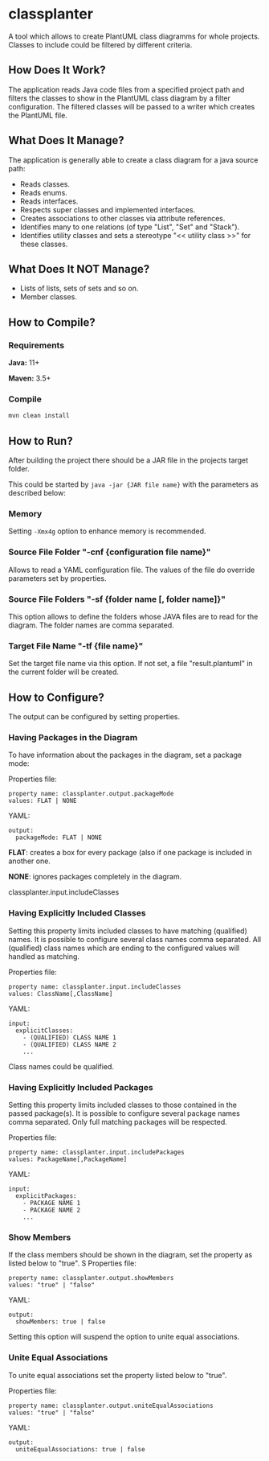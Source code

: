 # classplanter
A tool which allows to create PlantUML class diagramms for whole projects. Classes to include could be filtered by different criteria.


## How Does It Work?

The application reads Java code files from a specified project path and filters the classes to show in the PlantUML
class diagram by a filter configuration. The filtered classes will be passed to a writer which creates the PlantUML
file.


## What Does It Manage?

The application is generally able to create a class diagram for a java source path:

* Reads classes.
* Reads enums.
* Reads interfaces.
* Respects super classes and implemented interfaces.
* Creates associations to other classes via attribute references.
* Identifies many to one relations (of type "List", "Set" and "Stack").
* Identifies utility classes and sets a stereotype "<< utility class >>" for these classes.


## What Does It NOT Manage?

* Lists of lists, sets of sets and so on.
* Member classes.


## How to Compile?

### Requirements

**Java:** 11+

**Maven:** 3.5+

### Compile

```bash
mvn clean install
```


## How to Run?

After building the project there should be a JAR file in the projects target folder.

This could be started by ``java -jar {JAR file name}`` with the parameters as described below:

### Memory

Setting ``-Xmx4g`` option to enhance memory is recommended.

### Source File Folder "-cnf {configuration file name}"

Allows to read a YAML configuration file. The values of the file do override parameters set by properties.

### Source File Folders "-sf {folder name [, folder name]}"

This option allows to define the folders whose JAVA files are to read for the diagram. The folder names are comma
separated.

### Target File Name "-tf {file name}"

Set the target file name via this option. If not set, a file "result.plantuml" in the current folder will be created.



## How to Configure?

The output can be configured by setting properties.

### Having Packages in the Diagram

To have information about the packages in the diagram, set a package mode:

Properties file:

```
property name: classplanter.output.packageMode
values: FLAT | NONE
```
YAML:

```
output:
  packageMode: FLAT | NONE
```

**FLAT**: creates a box for every package (also if one package is included in another one.

**NONE**: ignores packages completely in the diagram.

classplanter.input.includeClasses

### Having Explicitly Included Classes

Setting this property limits included classes to have matching (qualified) names. It is possible to configure several 
class names comma separated. All (qualified) class names which are ending to the configured values will handled as 
matching.

Properties file:

```
property name: classplanter.input.includeClasses
values: ClassName[,ClassName]
```
YAML:

```
input:
  explicitClasses:
    - (QUALIFIED) CLASS NAME 1
    - (QUALIFIED) CLASS NAME 2
    ...
```

Class names could be qualified. 

### Having Explicitly Included Packages

Setting this property limits included classes to those contained in the passed package(s). It is possible to configure several package names comma separated. Only full matching packages will be respected.

Properties file:

```
property name: classplanter.input.includePackages
values: PackageName[,PackageName]
```
YAML:

```
input:
  explicitPackages:
    - PACKAGE NAME 1
    - PACKAGE NAME 2
    ...
```

### Show Members

If the class members should be shown in the diagram, set the property as listed below to "true".
S
Properties file:

```
property name: classplanter.output.showMembers
values: "true" | "false"
```
YAML:

```
output:
  showMembers: true | false
```

Setting this option will suspend the option to unite equal associations.

### Unite Equal Associations

To unite equal associations set the property listed below to "true".

Properties file:

```
property name: classplanter.output.uniteEqualAssociations
values: "true" | "false"
```
YAML:

```
output:
  uniteEqualAssociations: true | false
```